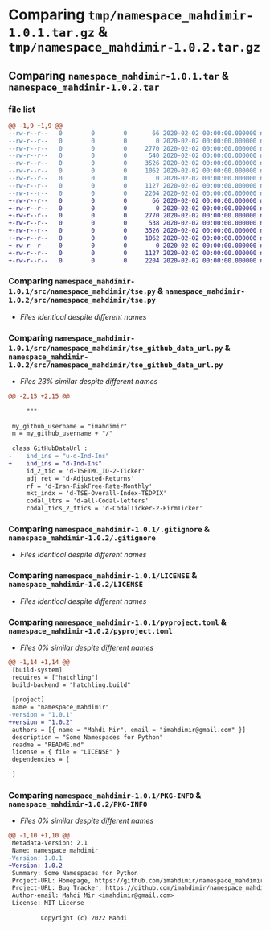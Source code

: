 # Comparing `tmp/namespace_mahdimir-1.0.1.tar.gz` & `tmp/namespace_mahdimir-1.0.2.tar.gz`

## Comparing `namespace_mahdimir-1.0.1.tar` & `namespace_mahdimir-1.0.2.tar`

### file list

```diff
@@ -1,9 +1,9 @@
--rw-r--r--   0        0        0       66 2020-02-02 00:00:00.000000 namespace_mahdimir-1.0.1/.gitattributes
--rw-r--r--   0        0        0        0 2020-02-02 00:00:00.000000 namespace_mahdimir-1.0.1/src/namespace_mahdimir/__init__.py
--rw-r--r--   0        0        0     2770 2020-02-02 00:00:00.000000 namespace_mahdimir-1.0.1/src/namespace_mahdimir/tse.py
--rw-r--r--   0        0        0      540 2020-02-02 00:00:00.000000 namespace_mahdimir-1.0.1/src/namespace_mahdimir/tse_github_data_url.py
--rw-r--r--   0        0        0     3526 2020-02-02 00:00:00.000000 namespace_mahdimir-1.0.1/.gitignore
--rw-r--r--   0        0        0     1062 2020-02-02 00:00:00.000000 namespace_mahdimir-1.0.1/LICENSE
--rw-r--r--   0        0        0        0 2020-02-02 00:00:00.000000 namespace_mahdimir-1.0.1/README.md
--rw-r--r--   0        0        0     1127 2020-02-02 00:00:00.000000 namespace_mahdimir-1.0.1/pyproject.toml
--rw-r--r--   0        0        0     2204 2020-02-02 00:00:00.000000 namespace_mahdimir-1.0.1/PKG-INFO
+-rw-r--r--   0        0        0       66 2020-02-02 00:00:00.000000 namespace_mahdimir-1.0.2/.gitattributes
+-rw-r--r--   0        0        0        0 2020-02-02 00:00:00.000000 namespace_mahdimir-1.0.2/src/namespace_mahdimir/__init__.py
+-rw-r--r--   0        0        0     2770 2020-02-02 00:00:00.000000 namespace_mahdimir-1.0.2/src/namespace_mahdimir/tse.py
+-rw-r--r--   0        0        0      538 2020-02-02 00:00:00.000000 namespace_mahdimir-1.0.2/src/namespace_mahdimir/tse_github_data_url.py
+-rw-r--r--   0        0        0     3526 2020-02-02 00:00:00.000000 namespace_mahdimir-1.0.2/.gitignore
+-rw-r--r--   0        0        0     1062 2020-02-02 00:00:00.000000 namespace_mahdimir-1.0.2/LICENSE
+-rw-r--r--   0        0        0        0 2020-02-02 00:00:00.000000 namespace_mahdimir-1.0.2/README.md
+-rw-r--r--   0        0        0     1127 2020-02-02 00:00:00.000000 namespace_mahdimir-1.0.2/pyproject.toml
+-rw-r--r--   0        0        0     2204 2020-02-02 00:00:00.000000 namespace_mahdimir-1.0.2/PKG-INFO
```

### Comparing `namespace_mahdimir-1.0.1/src/namespace_mahdimir/tse.py` & `namespace_mahdimir-1.0.2/src/namespace_mahdimir/tse.py`

 * *Files identical despite different names*

### Comparing `namespace_mahdimir-1.0.1/src/namespace_mahdimir/tse_github_data_url.py` & `namespace_mahdimir-1.0.2/src/namespace_mahdimir/tse_github_data_url.py`

 * *Files 23% similar despite different names*

```diff
@@ -2,15 +2,15 @@
 
     """
 
 my_github_username = "imahdimir"
 m = my_github_username + "/"
 
 class GitHubDataUrl :
-    ind_ins = "u-d-Ind-Ins"
+    ind_ins = "d-Ind-Ins"
     id_2_tic = 'd-TSETMC_ID-2-Ticker'
     adj_ret = 'd-Adjusted-Returns'
     rf = 'd-Iran-RiskFree-Rate-Monthly'
     mkt_indx = 'd-TSE-Overall-Index-TEDPIX'
     codal_ltrs = 'd-all-Codal-letters'
     codal_tics_2_ftics = 'd-CodalTicker-2-FirmTicker'
```

### Comparing `namespace_mahdimir-1.0.1/.gitignore` & `namespace_mahdimir-1.0.2/.gitignore`

 * *Files identical despite different names*

### Comparing `namespace_mahdimir-1.0.1/LICENSE` & `namespace_mahdimir-1.0.2/LICENSE`

 * *Files identical despite different names*

### Comparing `namespace_mahdimir-1.0.1/pyproject.toml` & `namespace_mahdimir-1.0.2/pyproject.toml`

 * *Files 0% similar despite different names*

```diff
@@ -1,14 +1,14 @@
 [build-system]
 requires = ["hatchling"]
 build-backend = "hatchling.build"
 
 [project]
 name = "namespace_mahdimir"
-version = "1.0.1"
+version = "1.0.2"
 authors = [{ name = "Mahdi Mir", email = "imahdimir@gmail.com" }]
 description = "Some Namespaces for Python"
 readme = "README.md"
 license = { file = "LICENSE" }
 dependencies = [
 
 ]
```

### Comparing `namespace_mahdimir-1.0.1/PKG-INFO` & `namespace_mahdimir-1.0.2/PKG-INFO`

 * *Files 0% similar despite different names*

```diff
@@ -1,10 +1,10 @@
 Metadata-Version: 2.1
 Name: namespace_mahdimir
-Version: 1.0.1
+Version: 1.0.2
 Summary: Some Namespaces for Python
 Project-URL: Homepage, https://github.com/imahdimir/namespace_mahdimir
 Project-URL: Bug Tracker, https://github.com/imahdimir/namespace_mahdimir/issues
 Author-email: Mahdi Mir <imahdimir@gmail.com>
 License: MIT License
         
         Copyright (c) 2022 Mahdi
```

